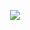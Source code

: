 <p align="center">
  <a href="https://skillicons.dev">
    <img src="https://skillicons.dev/icons?i=cs,net,angular,git,javascript,css,html,docker,aws" />
  </a>
</p>
